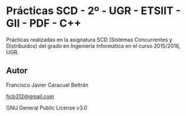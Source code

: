 # Prácticas SCD - 2º - UGR - ETSIIT - GII - PDF - C++

Prácticas realizadas en la asignatura SCD (Sistemas Concurrentes y Distribuidos) del grado en Ingeniería Informática en el curso 2015/2016, UGR.

## Autor

Francisco Javier Caracuel Beltrán

fjcb312@gmail.com

GNU General Public License v3.0

